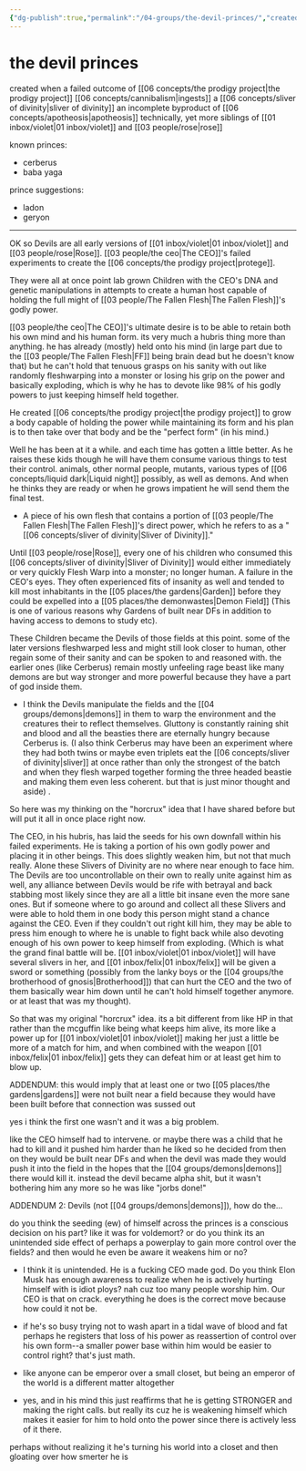 ```yaml
---
{"dg-publish":true,"permalink":"/04-groups/the-devil-princes/","created":"2024-10-28T09:22:56.000-05:00","updated":"2025-10-25T20:38:17.098-05:00"}
---
```


# the devil princes
created when a failed outcome of [[06 concepts/the prodigy project\|the prodigy project]] [[06 concepts/cannibalism\|ingests]] a [[06 concepts/sliver of divinity\|sliver of divinity]]
an incomplete byproduct of [[06 concepts/apotheosis\|apotheosis]]
technically, yet more siblings of [[01 inbox/violet\|01 inbox/violet]] and [[03 people/rose\|rose]]

known princes:
- cerberus
- baba yaga

prince suggestions:
- ladon
- geryon

---
OK so Devils are all early versions of [[01 inbox/violet\|01 inbox/violet]] and [[03 people/rose\|Rose]]. [[03 people/the ceo\|The CEO]]'s failed experiments to create the [[06 concepts/the prodigy project\|protege]].

They were all at once point lab grown Children with the CEO's DNA and genetic manipulations in attempts to create a human host capable of holding the full might of [[03 people/The Fallen Flesh\|The Fallen Flesh]]'s godly power.

[[03 people/the ceo\|The CEO]]'s ultimate desire is to be able to retain both his own mind and his human form. its very much a hubris thing more than anything. he has already (mostly) held onto his mind (in large part due to the [[03 people/The Fallen Flesh\|FF]] being brain dead but he doesn't know that) but he can't hold that tenuous grasps on his sanity with out like randomly fleshwarping into a monster or losing his grip on the power and basically exploding, which is why he has to devote like 98% of his godly powers to just keeping himself held together.

He created [[06 concepts/the prodigy project\|the prodigy project]] to grow a body capable of holding the power while maintaining its form and his plan is to then take over that body and be the "perfect form" (in his mind.)

Well he has been at it a while. and each time has gotten a little better. As he raises these kids though he will have them consume various things to test their control. animals, other normal people, mutants, various types of [[06 concepts/liquid dark\|Liquid night]] possibly, as well as demons. And when he thinks they are ready or when he grows impatient he will send them the final test.

- A piece of his own flesh that contains a portion of [[03 people/The Fallen Flesh\|The Fallen Flesh]]'s direct power, which he refers to as a "[[06 concepts/sliver of divinity\|Sliver of Divinity]]."

Until [[03 people/rose\|Rose]], every one of his children who consumed this [[06 concepts/sliver of divinity\|Sliver of Divinity]] would either immediately or very quickly Flesh Warp into a monster; no longer human. A failure in the CEO's eyes. They often experienced fits of insanity as well and tended to kill most inhabitants in the [[05 places/the gardens\|Garden]] before they could be expelled into a [[05 places/the demonwastes\|Demon Field]] (This is one of various reasons why Gardens of built near DFs in addition to having access to demons to study etc).

These Children became the Devils of those fields at this point. some of the later versions fleshwarped less and might still look closer to human, other regain some of their sanity and can be spoken to and reasoned with. the earlier ones (like Cerberus) remain mostly unfeeling rage beast like many demons are but way stronger and more powerful because they have a part of god inside them.

- I think the Devils manipulate the fields and the [[04 groups/demons\|demons]] in them to warp the environment and the creatures their to reflect themselves. Gluttony is constantly raining shit and blood and all the beasties there are eternally hungry because Cerberus is. (I also think Cerberus may have been an experiment where they had both twins or maybe even triplets eat the [[06 concepts/sliver of divinity\|sliver]] at once rather than only the strongest of the batch and when they flesh warped together forming the three headed beastie and making them even less coherent. but that is just minor thought and aside) .

So here was my thinking on the "horcrux" idea that I have shared before but will put it all in once place right now.

The CEO, in his hubris, has laid the seeds for his own downfall within his failed experiments. He is taking a portion of his own godly power and placing it in other beings. This does slightly weaken him, but not that much really. Alone these Slivers of Divinity are no where near enough to face him. The Devils are too uncontrollable on their own to really unite against him as well, any alliance between Devils would be rife with betrayal and back stabbing most likely since they are all a little bit insane even the more sane ones. But if someone where to go around and collect all these Slivers and were able to hold them in one body this person might stand a chance against the CEO. Even if they couldn't out right kill him, they may be able to press him enough to where he is unable to fight back while also devoting enough of his own power to keep himself from exploding. (Which is what the grand final battle will be. [[01 inbox/violet\|01 inbox/violet]] will have several slivers in her, and [[01 inbox/felix\|01 inbox/felix]] will be given a sword or something (possibly from the lanky boys or the [[04 groups/the brotherhood of gnosis\|Brotherhood]]) that can hurt the CEO and the two of them basically wear him down until he can't hold himself together anymore. or at least that was my thought).

So that was my original "horcrux" idea. its a bit different from like HP in that rather than the mcguffin like being what keeps him alive, its more like a power up for [[01 inbox/violet\|01 inbox/violet]] making her just a little be more of a match for him, and when combined with the weapon [[01 inbox/felix\|01 inbox/felix]] gets they can defeat him or at least get him to blow up.

ADDENDUM: this would imply that at least one or two [[05 places/the gardens\|gardens]] were not built near a field because they would have been built before that connection was sussed out

yes i think the first one wasn't and it was a big problem.

like the CEO himself had to intervene. or maybe there was a child that he had to kill and it pushed him harder than he liked so he decided from then on they would be built near DFs and when the devil was made they would push it into the field in the hopes that the [[04 groups/demons\|demons]] there would kill it. instead the devil became alpha shit, but it wasn't bothering him any more so he was like "jorbs done!"

ADDENDUM 2: Devils (not [[04 groups/demons\|demons]]), how do the…

⁠do you think the seeding (ew) of himself across the princes is a conscious decision on his part? like it was for voldemort? or do you think its an unintended side effect of perhaps a powerplay to gain more control over the fields? and then would he even be aware it weakens him or no?

- I think it is unintended. He is a fucking CEO made god. Do you think Elon Musk has enough awareness to realize when he is actively hurting himself with is idiot ploys? nah cuz too many people worship him. Our CEO is that on crack. everything he does is the correct move because how could it not be.

- if he's so busy trying not to wash apart in a tidal wave of blood and fat perhaps he registers that loss of his power as reassertion of control over his own form--a smaller power base within him would be easier to control right? that's just math.

- like anyone can be emperor over a small closet, but being an emperor of the world is a different matter altogether

- yes, and in his mind this just reaffirms that he is getting STRONGER and making the right calls. but really its cuz he is weakening himself which makes it easier for him to hold onto the power since there is actively less of it there.

perhaps without realizing it he's turning his world into a closet and then gloating over how smerter he is